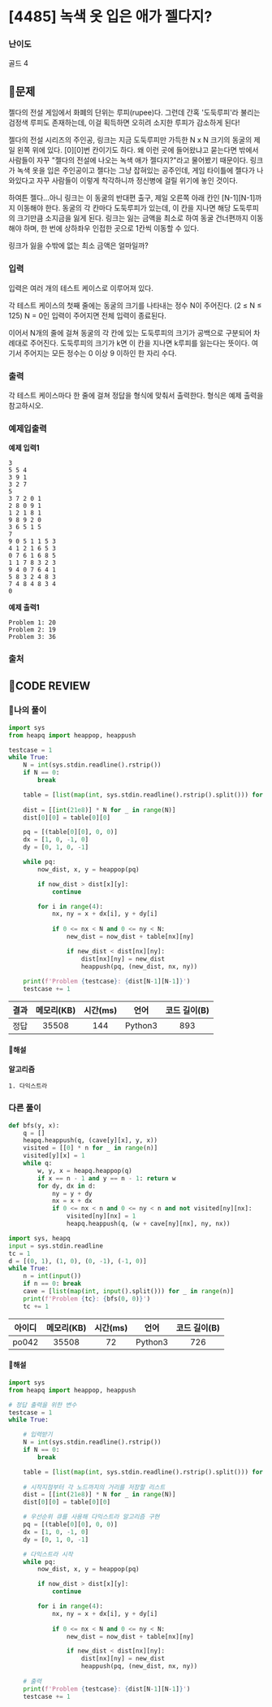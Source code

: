 # [4485] 녹색 옷 입은 애가 젤다지?

### **난이도**
골드 4
## **📝문제**
젤다의 전설 게임에서 화폐의 단위는 루피(rupee)다. 그런데 간혹 '도둑루피'라 불리는 검정색 루피도 존재하는데, 이걸 획득하면 오히려 소지한 루피가 감소하게 된다!

젤다의 전설 시리즈의 주인공, 링크는 지금 도둑루피만 가득한 N x N 크기의 동굴의 제일 왼쪽 위에 있다. [0][0]번 칸이기도 하다. 왜 이런 곳에 들어왔냐고 묻는다면 밖에서 사람들이 자꾸 "젤다의 전설에 나오는 녹색 애가 젤다지?"라고 물어봤기 때문이다. 링크가 녹색 옷을 입은 주인공이고 젤다는 그냥 잡혀있는 공주인데, 게임 타이틀에 젤다가 나와있다고 자꾸 사람들이 이렇게 착각하니까 정신병에 걸릴 위기에 놓인 것이다.

하여튼 젤다...아니 링크는 이 동굴의 반대편 출구, 제일 오른쪽 아래 칸인 [N-1][N-1]까지 이동해야 한다. 동굴의 각 칸마다 도둑루피가 있는데, 이 칸을 지나면 해당 도둑루피의 크기만큼 소지금을 잃게 된다. 링크는 잃는 금액을 최소로 하여 동굴 건너편까지 이동해야 하며, 한 번에 상하좌우 인접한 곳으로 1칸씩 이동할 수 있다.

링크가 잃을 수밖에 없는 최소 금액은 얼마일까?
### **입력**
입력은 여러 개의 테스트 케이스로 이루어져 있다.

각 테스트 케이스의 첫째 줄에는 동굴의 크기를 나타내는 정수 N이 주어진다. (2 ≤ N ≤ 125) N = 0인 입력이 주어지면 전체 입력이 종료된다.

이어서 N개의 줄에 걸쳐 동굴의 각 칸에 있는 도둑루피의 크기가 공백으로 구분되어 차례대로 주어진다. 도둑루피의 크기가 k면 이 칸을 지나면 k루피를 잃는다는 뜻이다. 여기서 주어지는 모든 정수는 0 이상 9 이하인 한 자리 수다.
### **출력**
각 테스트 케이스마다 한 줄에 걸쳐 정답을 형식에 맞춰서 출력한다. 형식은 예제 출력을 참고하시오.
### **예제입출력**

**예제 입력1**

```
3
5 5 4
3 9 1
3 2 7
5
3 7 2 0 1
2 8 0 9 1
1 2 1 8 1
9 8 9 2 0
3 6 5 1 5
7
9 0 5 1 1 5 3
4 1 2 1 6 5 3
0 7 6 1 6 8 5
1 1 7 8 3 2 3
9 4 0 7 6 4 1
5 8 3 2 4 8 3
7 4 8 4 8 3 4
0
```

**예제 출력1**

```
Problem 1: 20
Problem 2: 19
Problem 3: 36
```

### **출처**

## **🧐CODE REVIEW**

### **🧾나의 풀이**

```python
import sys
from heapq import heappop, heappush

testcase = 1
while True:
    N = int(sys.stdin.readline().rstrip())
    if N == 0:
        break

    table = [list(map(int, sys.stdin.readline().rstrip().split())) for _ in range(N)]
    
    dist = [[int(21e8)] * N for _ in range(N)]
    dist[0][0] = table[0][0]

    pq = [(table[0][0], 0, 0)]
    dx = [1, 0, -1, 0]
    dy = [0, 1, 0, -1]

    while pq:
        now_dist, x, y = heappop(pq)

        if now_dist > dist[x][y]:
            continue

        for i in range(4):
            nx, ny = x + dx[i], y + dy[i]
            
            if 0 <= nx < N and 0 <= ny < N:
                new_dist = now_dist + table[nx][ny]

                if new_dist < dist[nx][ny]:
                    dist[nx][ny] = new_dist
                    heappush(pq, (new_dist, nx, ny))
    
    print(f'Problem {testcase}: {dist[N-1][N-1]}')
    testcase += 1
```

결과	| 메모리(KB) |	시간(ms) |	언어 |	코드 길이(B)
:----:|:-----:|:-----:|:-----:|:--------:
정답|35508|144|Python3|893
#### **📝해설**

**알고리즘**
```
1. 다익스트라
```

### **다른 풀이**

```python
def bfs(y, x):
    q = []
    heapq.heappush(q, (cave[y][x], y, x))
    visited = [[0] * n for _ in range(n)]
    visited[y][x] = 1
    while q:
        w, y, x = heapq.heappop(q)
        if x == n - 1 and y == n - 1: return w
        for dy, dx in d:
            ny = y + dy
            nx = x + dx
            if 0 <= nx < n and 0 <= ny < n and not visited[ny][nx]:
                visited[ny][nx] = 1
                heapq.heappush(q, (w + cave[ny][nx], ny, nx))

import sys, heapq
input = sys.stdin.readline
tc = 1
d = [(0, 1), (1, 0), (0, -1), (-1, 0)]
while True:
    n = int(input())
    if n == 0: break
    cave = [list(map(int, input().split())) for _ in range(n)]
    print(f'Problem {tc}: {bfs(0, 0)}')
    tc += 1
```

아이디 | 메모리(KB) |	시간(ms) |	언어 |	코드 길이(B) 
:-----:|:-----:|:-----:|:----:|:--------:
po042|35508|72|Python3|726
#### **📝해설**

```python
import sys
from heapq import heappop, heappush

# 정답 출력을 위한 변수
testcase = 1
while True:

    # 입력받기
    N = int(sys.stdin.readline().rstrip())
    if N == 0:
        break

    table = [list(map(int, sys.stdin.readline().rstrip().split())) for _ in range(N)]
    
    # 시작지점부터 각 노드까지의 거리를 저장할 리스트
    dist = [[int(21e8)] * N for _ in range(N)]
    dist[0][0] = table[0][0]

    # 우선순위 큐를 사용해 다익스트라 알고리즘 구현
    pq = [(table[0][0], 0, 0)]
    dx = [1, 0, -1, 0]
    dy = [0, 1, 0, -1]

    # 다익스트라 시작
    while pq:
        now_dist, x, y = heappop(pq)

        if now_dist > dist[x][y]:
            continue

        for i in range(4):
            nx, ny = x + dx[i], y + dy[i]
            
            if 0 <= nx < N and 0 <= ny < N:
                new_dist = now_dist + table[nx][ny]

                if new_dist < dist[nx][ny]:
                    dist[nx][ny] = new_dist
                    heappush(pq, (new_dist, nx, ny))
    
    # 출력
    print(f'Problem {testcase}: {dist[N-1][N-1]}')
    testcase += 1
```